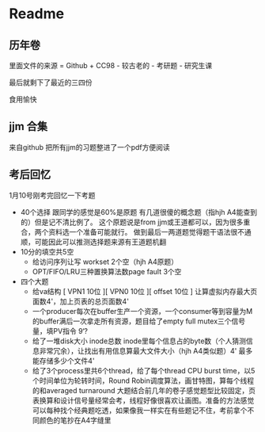 # Readme
## 历年卷
里面文件的来源 = Github + CC98 - 较古老的 - 考研题 - 研究生课

最后就剩下了最近的三四份

食用愉快

## jjm 合集
来自github 把所有jjm的习题整进了一个pdf方便阅读


## 考后回忆
1月10号刚考完回忆一下考题

- 40个选择
  跟同学的感觉是60%是原题 有几道很傻的概念题（指hjh A4能查到的）但是记不清比例了。
  这个原题说是from jjm或王道都可以，因为很多重合，两个资料选一个准备可能就行。
  做到最后一两道题觉得题干语法很不通顺，可能因此可以推测选择题来源有王道题机翻
- 10分的填空共5空
  - 给访问序列让写 workset 2个空（hjh A4原题）
  - OPT/FIFO/LRU三种置换算法数page fault 3个空
- 四个大题
  - 给va结构 \[ VPN1 10位 \]\[ VPN0 10位 \]\[ offset 10位 \] 让算虚拟内存最大页面数4'，加上页表的总页面数4'
  - 一个producer每次在buffer生产一个资源，一个consumer等到容量为M的buffer满后一次拿走所有资源，题目给了empty full mutex三个信号量，填PV指令 9‘?
  - 给了一堆disk大小 inode总数 inode里每个信息占的byte数（个人猜测信息非常冗余），让找出有用信息算最大文件大小（hjh A4类似题）4' 最多能存储多少个文件4'
  - 给了3个process里共6个thread，给了每个thread CPU burst time，以5个时间单位为轮转时间，Round Robin调度算法，画甘特图，算每个线程的和averaged turnaround
  大题结合前几年的卷子感觉题型比较固定，页表换算和设计信号量经常会考，线程好像很喜欢让画图。准备的方法感觉可以每种找个经典题吃透，如果像我一样实在有些题记不住，考前拿个不同颜色的笔抄在A4字缝里
